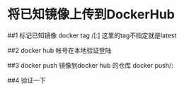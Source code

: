 # 将已知镜像上传到DockerHub
##1 标记已知镜像
docker tag <existing image> <hub-user>/<repo-name>[:<tag>]
这里的tag不指定就是latest

##2 docker hub 帐号在本地验证登陆

##3 docker push 镜像到docker hub 的仓库
docker push<hub-user>/<repo-name>:<tag>

##4 验证一下

